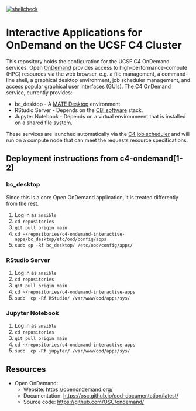 [![shellcheck](https://github.com/UCSF-CBI/c4-ondemand-interactive-apps/actions/workflows/shellcheck.yml/badge.svg)](https://github.com/UCSF-CBI/c4-ondemand-interactive-apps/actions/workflows/shellcheck.yml)

# Interactive Applications for OnDemand on the UCSF C4 Cluster

This repository holds the configuration for the UCSF C4 OnDemand services. Open [OnDemand](https://openondemand.org/) provides access to high-performance-compute (HPC) resources via the web browser, e.g. a file management, a command-line shell, a graphical desktop environment, job scheduler management, and access popular graphical user interfaces (GUIs).  The C4 OnDemand service, currently provides:

* bc_desktop - A [MATE Desktop](https://mate-desktop.org/) environment
* RStudio Server - Depends on the [CBI software](https://github.com/HenrikBengtsson/CBI-software) stack.
* Jupyter Notebook - Depends on a virtual environmeent that is installed on a shared file system.

These services are launched automatically via the [C4 job scheduler](https://www.c4.ucsf.edu/about/specs.html) and will run on a compute node that can meet the requests resource specifications.


## Deployment instructions from c4-ondemand[1-2]

### bc_desktop

Since this is a core Open OnDemand application, it is treated differently from the rest.

1. Log in as `ansible`
2. `cd repositories`
3. `git pull origin main`
4. `cd ~/repositories/c4-ondemand-interactive-apps/bc_desktop/etc/ood/config/apps`
5. `sudo cp -Rf bc_desktop/ /etc/ood/config/apps/`

### RStudio Server

1. Log in as `ansible`
2. `cd repositories`
3. `git pull origin main`
4. `cd ~/repositories/c4-ondemand-interactive-apps`
5. `sudo  cp -Rf RStudio/ /var/www/ood/apps/sys/`

### Jupyter Notebook

1. Log in as `ansible`
2. `cd repositories`
3. `git pull origin main`
4. `cd ~/repositories/c4-ondemand-interactive-apps`
5. `sudo  cp -Rf jupyter/ /var/www/ood/apps/sys/`


## Resources

* Open OnDemand:
  - Website: https://openondemand.org/
  - Documentation: https://osc.github.io/ood-documentation/latest/
  - Source code: https://github.com/OSC/ondemand/
